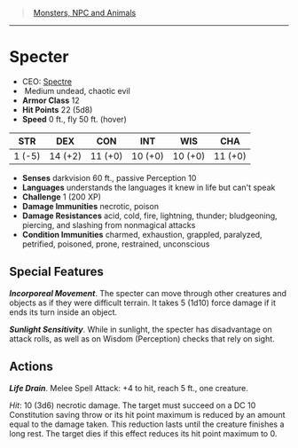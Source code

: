 ﻿---
!MonsterItem
Family: MonsterVO
Type: undead
Size: Medium
Alignment: chaotic evil
ArmorClass: 12
HitPoints: 22 (5d8)
Speed: 0 ft., fly 50 ft. (hover)
Strength: ' 1 (-5)'
Dexterity: 14 (+2)
Constitution: 11 (+0)
Intelligence: 10 (+0)
Wisdom: 10 (+0)
Charisma: 11 (+0)
DamageImmunities: necrotic, poison
ConditionImmunities: charmed, exhaustion, grappled, paralyzed, petrified, poisoned, prone, restrained, unconscious
DamageResistances: acid, cold, fire, lightning, thunder; bludgeoning, piercing, and slashing from nonmagical attacks
Senses: darkvision 60 ft., passive Perception 10
Languages: understands the languages it knew in life but can't speak
Challenge: 1 (200 XP)
Id: monsters_vo.md#specter
ParentLink: monsters_vo.md#monsters-npc-and-animals
Name: Specter
ParentName: Monsters, NPC and Animals
NameLevel: 1
AltName: '[Spectre](hd_monsters_spectre.md)'
Attributes:
  Name: Specter
  Markdown: >+
    # <!--Name-->Specter<!--/Name-->


    - CEO: <!--AltName-->[Spectre](hd_monsters_spectre.md)<!--/AltName-->

    -  <!--Size-->Medium<!--/Size--> <!--Type-->undead<!--/Type-->, <!--Alignment-->chaotic evil<!--/Alignment-->

    - **Armor Class** <!--ArmorClass-->12<!--/ArmorClass-->

    - **Hit Points** <!--HitPoints-->22 (5d8)<!--/HitPoints-->

    - **Speed** <!--Speed-->0 ft., fly 50 ft. (hover)<!--/Speed-->


    |STR|DEX|CON|INT|WIS|CHA|

    |---|---|---|---|---|---|

    |<!--Strength--> 1 (-5)<!--/Strength-->|<!--Dexterity-->14 (+2)<!--/Dexterity-->|<!--Constitution-->11 (+0)<!--/Constitution-->|<!--Intelligence-->10 (+0)<!--/Intelligence-->|<!--Wisdom-->10 (+0)<!--/Wisdom-->|<!--Charisma-->11 (+0)<!--/Charisma-->|


    - **Senses** <!--Senses-->darkvision 60 ft., passive Perception 10<!--/Senses-->

    - **Languages** <!--Languages-->understands the languages it knew in life but can't speak<!--/Languages-->

    - **Challenge** <!--Challenge-->1 (200 XP)<!--/Challenge-->

    - **Damage Immunities** <!--DamageImmunities-->necrotic, poison<!--/DamageImmunities-->

    - **Damage Resistances** <!--DamageResistances-->acid, cold, fire, lightning, thunder; bludgeoning, piercing, and slashing from nonmagical attacks<!--/DamageResistances-->

    - **Condition Immunities** <!--ConditionImmunities-->charmed, exhaustion, grappled, paralyzed, petrified, poisoned, prone, restrained, unconscious<!--/ConditionImmunities-->


    ## Special Features


    **_Incorporeal Movement_**. The specter can move through other creatures and objects as if they were difficult terrain. It takes 5 (1d10) force damage if it ends its turn inside an object.


    **_Sunlight Sensitivity_**. While in sunlight, the specter has disadvantage on attack rolls, as well as on Wisdom (Perception) checks that rely on sight.


    ## Actions


    **_Life Drain_**. Melee Spell Attack: +4 to hit, reach 5 ft., one creature.


    _Hit_: 10 (3d6) necrotic damage. The target must succeed on a DC 10 Constitution saving throw or its hit point maximum is reduced by an amount equal to the damage taken. This reduction lasts until the creature finishes a long rest. The target dies if this effect reduces its hit point maximum to 0.

  AltName: '[Spectre](hd_monsters_spectre.md)'
  Size: Medium
  Type: undead
  Alignment: chaotic evil
  ArmorClass: 12
  HitPoints: 22 (5d8)
  Speed: 0 ft., fly 50 ft. (hover)
  Strength: ' 1 (-5)'
  Dexterity: 14 (+2)
  Constitution: 11 (+0)
  Intelligence: 10 (+0)
  Wisdom: 10 (+0)
  Charisma: 11 (+0)
  Senses: darkvision 60 ft., passive Perception 10
  Languages: understands the languages it knew in life but can't speak
  Challenge: 1 (200 XP)
  DamageImmunities: necrotic, poison
  DamageResistances: acid, cold, fire, lightning, thunder; bludgeoning, piercing, and slashing from nonmagical attacks
  ConditionImmunities: charmed, exhaustion, grappled, paralyzed, petrified, poisoned, prone, restrained, unconscious
AttributesDictionary: >+
  Name: Specter

  Markdown: >+

    # <!--Name-->Specter<!--/Name-->





    - CEO: <!--AltName-->[Spectre](hd_monsters_spectre.md)<!--/AltName-->



    -  <!--Size-->Medium<!--/Size--> <!--Type-->undead<!--/Type-->, <!--Alignment-->chaotic evil<!--/Alignment-->



    - **Armor Class** <!--ArmorClass-->12<!--/ArmorClass-->



    - **Hit Points** <!--HitPoints-->22 (5d8)<!--/HitPoints-->



    - **Speed** <!--Speed-->0 ft., fly 50 ft. (hover)<!--/Speed-->





    |STR|DEX|CON|INT|WIS|CHA|



    |---|---|---|---|---|---|



    |<!--Strength--> 1 (-5)<!--/Strength-->|<!--Dexterity-->14 (+2)<!--/Dexterity-->|<!--Constitution-->11 (+0)<!--/Constitution-->|<!--Intelligence-->10 (+0)<!--/Intelligence-->|<!--Wisdom-->10 (+0)<!--/Wisdom-->|<!--Charisma-->11 (+0)<!--/Charisma-->|





    - **Senses** <!--Senses-->darkvision 60 ft., passive Perception 10<!--/Senses-->



    - **Languages** <!--Languages-->understands the languages it knew in life but can't speak<!--/Languages-->



    - **Challenge** <!--Challenge-->1 (200 XP)<!--/Challenge-->



    - **Damage Immunities** <!--DamageImmunities-->necrotic, poison<!--/DamageImmunities-->



    - **Damage Resistances** <!--DamageResistances-->acid, cold, fire, lightning, thunder; bludgeoning, piercing, and slashing from nonmagical attacks<!--/DamageResistances-->



    - **Condition Immunities** <!--ConditionImmunities-->charmed, exhaustion, grappled, paralyzed, petrified, poisoned, prone, restrained, unconscious<!--/ConditionImmunities-->





    ## Special Features





    **_Incorporeal Movement_**. The specter can move through other creatures and objects as if they were difficult terrain. It takes 5 (1d10) force damage if it ends its turn inside an object.





    **_Sunlight Sensitivity_**. While in sunlight, the specter has disadvantage on attack rolls, as well as on Wisdom (Perception) checks that rely on sight.





    ## Actions





    **_Life Drain_**. Melee Spell Attack: +4 to hit, reach 5 ft., one creature.





    _Hit_: 10 (3d6) necrotic damage. The target must succeed on a DC 10 Constitution saving throw or its hit point maximum is reduced by an amount equal to the damage taken. This reduction lasts until the creature finishes a long rest. The target dies if this effect reduces its hit point maximum to 0.



  AltName: '[Spectre](hd_monsters_spectre.md)'

  Size: Medium

  Type: undead

  Alignment: chaotic evil

  ArmorClass: 12

  HitPoints: 22 (5d8)

  Speed: 0 ft., fly 50 ft. (hover)

  Strength: ' 1 (-5)'

  Dexterity: 14 (+2)

  Constitution: 11 (+0)

  Intelligence: 10 (+0)

  Wisdom: 10 (+0)

  Charisma: 11 (+0)

  Senses: darkvision 60 ft., passive Perception 10

  Languages: understands the languages it knew in life but can't speak

  Challenge: 1 (200 XP)

  DamageImmunities: necrotic, poison

  DamageResistances: acid, cold, fire, lightning, thunder; bludgeoning, piercing, and slashing from nonmagical attacks

  ConditionImmunities: charmed, exhaustion, grappled, paralyzed, petrified, poisoned, prone, restrained, unconscious

---
> [Monsters, NPC and Animals](srd_monsters.md)

---

# Specter

- CEO: [Spectre](hd_monsters_spectre.md)
-  Medium undead, chaotic evil
- **Armor Class** 12
- **Hit Points** 22 (5d8)
- **Speed** 0 ft., fly 50 ft. (hover)

|STR|DEX|CON|INT|WIS|CHA|
|---|---|---|---|---|---|
| 1 (-5)|14 (+2)|11 (+0)|10 (+0)|10 (+0)|11 (+0)|

- **Senses** darkvision 60 ft., passive Perception 10
- **Languages** understands the languages it knew in life but can't speak
- **Challenge** 1 (200 XP)
- **Damage Immunities** necrotic, poison
- **Damage Resistances** acid, cold, fire, lightning, thunder; bludgeoning, piercing, and slashing from nonmagical attacks
- **Condition Immunities** charmed, exhaustion, grappled, paralyzed, petrified, poisoned, prone, restrained, unconscious

## Special Features

**_Incorporeal Movement_**. The specter can move through other creatures and objects as if they were difficult terrain. It takes 5 (1d10) force damage if it ends its turn inside an object.

**_Sunlight Sensitivity_**. While in sunlight, the specter has disadvantage on attack rolls, as well as on Wisdom (Perception) checks that rely on sight.

## Actions

**_Life Drain_**. Melee Spell Attack: +4 to hit, reach 5 ft., one creature.

_Hit_: 10 (3d6) necrotic damage. The target must succeed on a DC 10 Constitution saving throw or its hit point maximum is reduced by an amount equal to the damage taken. This reduction lasts until the creature finishes a long rest. The target dies if this effect reduces its hit point maximum to 0.

